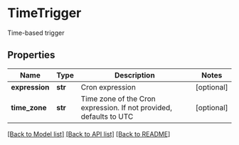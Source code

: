 # TimeTrigger

Time-based trigger

## Properties
Name | Type | Description | Notes
------------ | ------------- | ------------- | -------------
**expression** | **str** | Cron expression | [optional] 
**time_zone** | **str** | Time zone of the Cron expression. If not provided, defaults to UTC | [optional] 

[[Back to Model list]](../README.md#documentation-for-models) [[Back to API list]](../README.md#documentation-for-api-endpoints) [[Back to README]](../README.md)


